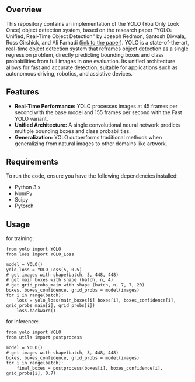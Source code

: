 ## Overview
This repository contains an implementation of the YOLO (You Only Look Once) object detection system, based on the research paper "YOLO: Unified, Real-Time Object Detection" by Joseph Redmon, Santosh Divvala, Ross Girshick, and Ali Farhadi ([link to the paper](https://arxiv.org/abs/1506.026403)). YOLO is a state-of-the-art, real-time object detection system that reframes object detection as a single regression problem, directly predicting bounding boxes and class probabilities from full images in one evaluation. Its unified architecture allows for fast and accurate detection, suitable for applications such as autonomous driving, robotics, and assistive devices.

## Features
- **Real-Time Performance:** YOLO processes images at 45 frames per second with the base model and 155 frames per second with the Fast YOLO variant.
- **Unified Architecture:** A single convolutional neural network predicts multiple bounding boxes and class probabilities.
- **Generalization:** YOLO outperforms traditional methods when generalizing from natural images to other domains like artwork.

## Requirements
To run the code, ensure you have the following dependencies installed:
- Python 3.x
- NumPy
- Scipy
- Pytorch

## Usage
for training:
```
from yolo import YOLO
from loss import YOLO_Loss

model = YOLO()
yolo_loss = YOLO_Loss(5, 0.5)
# get images with shape(batch, 3, 448, 448)
# get main boxes with shape (batch, n, 4)
# get grid_probs_main with shape (batch, n, 7, 7, 20)
boxes, boxes_confidence, grid_probs = model(images)
for i in range(batch):
    loss = yolo_loss(main_boxes[i] boxes[i], boxes_confidence[i], grid_probs_main[i], grid_probs[i])
    loss.backward()
```
for inference:
```
from yolo import YOLO
from utils import postprocess

model = YOLO()
# get images with shape(batch, 3, 448, 448)
boxes, boxes_confidence, grid_probs = model(images)
for i in range(batch):
    final_boxes = postprocess(boxes[i], boxes_confidence[i], grid_probs[i], 0.7)
```

  
